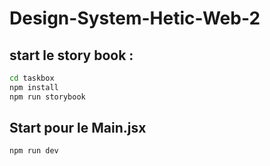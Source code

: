 # Design-System-Hetic-Web-2
## start le story book :
```bash
cd taskbox
npm install
npm run storybook
```

## Start pour le Main.jsx
```bash
npm run dev
```

